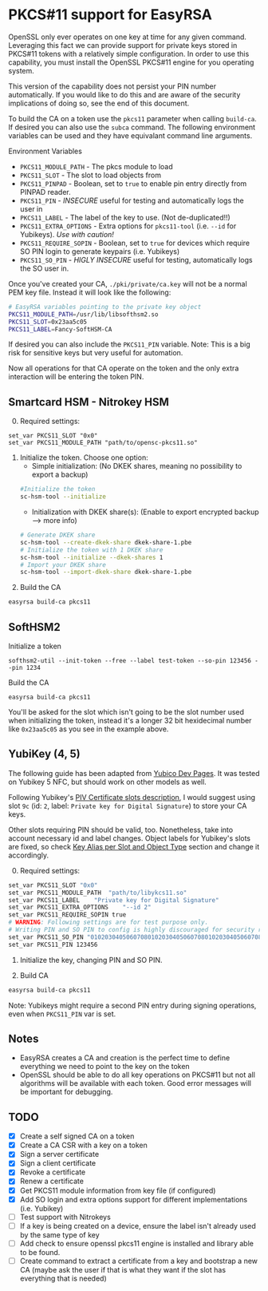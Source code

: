 PKCS#11 support for EasyRSA
============================

OpenSSL only ever operates on one key at time for any given command.  Leveraging this fact we can
provide support for private keys stored in PKCS#11 tokens with a relatively simple configuration.
In order to use this capability, you must install the OpenSSL PKCS#11 engine for you operating system.  

This version of the capability does not persist your PIN number automatically.  If you would like to do
this and are aware of the security implications of doing so, see the end of this document.

To build the CA on a token use the `pkcs11` parameter when calling `build-ca`.  If desired you can also use the `subca` command.  The following environment variables can be used and they have equivalant command line
arguments.

Environment Variables

* `PKCS11_MODULE_PATH` - The pkcs module to load
* `PKCS11_SLOT` - The slot to load objects from
* `PKCS11_PINPAD` -  Boolean, set to `true` to enable pin entry directly from PINPAD reader.
* `PKCS11_PIN` - *INSECURE* useful for testing and automatically logs the user in
* `PKCS11_LABEL` - The label of the key to use.  (Not de-duplicated!!)
* `PKCS11_EXTRA_OPTIONS` - Extra options for `pkcs11-tool` (i.e. `--id` for Yubikeys). *Use with caution!*
* `PKCS11_REQUIRE_SOPIN` - Boolean, set to `true` for devices which require SO PIN login to generate keypairs (i.e. Yubikeys)
*  `PKCS11_SO_PIN` - *HIGLY INSECURE* useful for testing,  automatically logs the SO user in.

Once you've created your CA, `./pki/private/ca.key` will not be a normal PEM key file.  Instead it will look
like the following:

```bash
# EasyRSA variables pointing to the private key object
PKCS11_MODULE_PATH=/usr/lib/libsofthsm2.so
PKCS11_SLOT=0x23aa5c05
PKCS11_LABEL=Fancy-SoftHSM-CA
```

If desired you can also include the `PKCS11_PIN` variable.  Note: This is a big risk for sensitive keys but very useful for automation.

Now all operations for that CA operate on the token and the only extra interaction will be entering the token PIN.

Smartcard HSM - Nitrokey HSM
----------------------------
0. Required settings:
```
set_var PKCS11_SLOT	"0x0"
set_var PKCS11_MODULE_PATH "path/to/opensc-pkcs11.so"
```
1. Initialize the token. Choose one option:
    - Simple initialization: (No DKEK shares, meaning no possibility to export a backup)
    ```bash
    #Initialize the token
    sc-hsm-tool --initialize
    ```
    - Initialization with DKEK share(s): (Enable to export encrypted backup --> more info)
    ```bash
    # Generate DKEK share
    sc-hsm-tool --create-dkek-share dkek-share-1.pbe
    # Initialize the token with 1 DKEK share
    sc-hsm-tool --initialize --dkek-shares 1
    # Import your DKEK share
    sc-hsm-tool --import-dkek-share dkek-share-1.pbe
    ```
2. Build the CA
```bash
easyrsa build-ca pkcs11
```

SoftHSM2
--------

Initialize a token

`softhsm2-util --init-token --free --label test-token --so-pin 123456 --pin 1234`

Build the CA

`easyrsa build-ca pkcs11`

You'll be asked for the slot which isn't going to be the slot number used when initializing the token, instead it's a longer 32 bit hexidecimal number like `0x23aa5c05` as you see in the example above.

YubiKey (4, 5)
-----------
The following guide has been adapted from [Yubico Dev Pages](https://developers.yubico.com/yubico-piv-tool/YKCS11/Supported_applications/pkcs11tool.html). It was tested on Yubikey 5 NFC, but should work on other models as well.

Following Yubikey's [PIV Certificate slots description](https://developers.yubico.com/PIV/Introduction/Certificate_slots.html), I would suggest using slot `9c` (id: `2`, label: `Private key for Digital Signature`) to store your CA keys.

Other slots requiring PIN should be valid, too. Nonetheless, take into account necessary id and label changes. Object labels for Yubikey's slots are fixed, so check [Key Alias per Slot and Object Type](https://developers.yubico.com/yubico-piv-tool/YKCS11/Functions_and_values.html) section and change it accordingly.



0. Required settings:
```bash
set_var PKCS11_SLOT	"0x0"
set_var PKCS11_MODULE_PATH	"path/to/libykcs11.so"
set_var PKCS11_LABEL	"Private key for Digital Signature"
set_var PKCS11_EXTRA_OPTIONS	"--id 2"
set_var PKCS11_REQUIRE_SOPIN true
# WARNING: Following settings are for test purpose only.
# Writing PIN and SO PIN to config is highly discouraged for security reasons.
set_var PKCS11_SO_PIN "010203040506070801020304050607080102030405060708"
set_var PKCS11_PIN 123456
```

1. Initialize the key, changing PIN and SO PIN.

2. Build CA
```bash
easyrsa build-ca pkcs11
```
Note: Yubikeys might require a second PIN entry during signing operations, even when `PKCS11_PIN` var is set.

Notes
-----

* EasyRSA creates a CA and creation is the perfect time to define everything we need to point to the key on the token
* OpenSSL should be able to do all key operations on PKCS#11 but not all algorithms will be available with each token.  Good error messages will be important for debugging.

TODO
----

* [x] Create a self signed CA on a token
* [x] Create a CA CSR with a key on a token
* [x] Sign a server certificate
* [x] Sign a client certificate
* [x] Revoke a certificate
* [x] Renew a certificate
* [x] Get PKCS11 module information from key file (if configured)
* [x] Add SO login and extra options support for different implementations (i.e. Yubikey)
* [ ] Test support with Nitrokeys
* [ ] If a key is being created on a device, ensure the label isn't already used by the same type of key
* [ ] Add check to ensure openssl pkcs11 engine is installed and library able to be found.
* [ ] Create command to extract a certificate from a key and bootstrap a new CA (maybe ask the user if that is what they want if the slot has everything that is needed)
